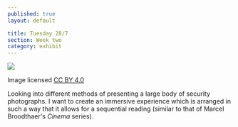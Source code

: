 ```yaml
---
published: true
layout: default

title: Tuesday 28/7
section: Week two
category: exhibit
---
```


<img src="https://farm1.staticflickr.com/746/20504833168_c94524ccce_z_d.jpg">

Image licensed [CC BY 4.0][cc]

Looking into different methods of presenting a large body of security photographs. I want to create an immersive experience which is arranged in such a way that it allows for a sequential reading (similar to that of Marcel Broodthaer's _Cinema_ series).



[cc]: https://creativecommons.org/licenses/by/4.0/
